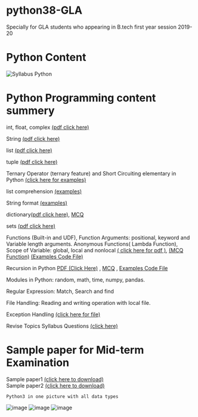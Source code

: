 # python38-GLA
Specially for GLA students who appearing in B.tech first year session 2019-20

# Python Content
![Syllabus Python](https://user-images.githubusercontent.com/15958589/72918043-00a79880-3d6b-11ea-9280-c131964d56dc.png)

# Python Programming content summery

int, float, complex [(pdf click here)](http://amirkhan1092.c1.biz/integer.pdf)

String [(pdf click here)](http://www.amirkhan1092.c1.biz/string.pdf)

list [(pdf click here)](http://www.amirkhan1092.c1.biz/list.pdf)

tuple [(pdf click here)](http://www.amirkhan1092.c1.biz/tuple.pdf) 

Ternary Operator (ternary feature) and Short Circuiting elementary in Python [(click here for examples)](https://github.com/amirkhan1092/python38-GLA/blob/master/short_circuitry.py)

list comprehension [(examples)](https://github.com/amirkhan1092/python38-GLA/blob/master/list_comprehension.py)

String format [(examples)](https://github.com/amirkhan1092/python38-GLA/blob/master/string_format.py)

dictionary[(pdf click here)](http://amirkhan1092.c1.biz/dict.pdf),
[MCQ](https://github.com/amirkhan1092/python38-GLA/blob/master/dictionary_mcq.pdf) 

sets [(pdf click here)](http://amirkhan1092.c1.biz/set.pdf)  


Functions (Built-in and UDF),
Function Arguments: positional,
keyword and Variable length arguments. 
Anonymous Functions( Lambda Function),
Scope of Variable: global, local and nonlocal 
[( click here for pdf )](http://amirkhan1092.c1.biz/function.pdf),
[(MCQ Function)](http://amirkhan1092.c1.biz/function_mcq.pdf)
[(Examples Code File)](https://github.com/amirkhan1092/python38-GLA/blob/master/functions_commonfile.py)


Recursion in Python [PDF (Click Here)](http://amirkhan1092.c1.biz/recursion.pdf) 
, [MCQ](http://amirkhan1092.c1.biz/recursion_mcq.pdf)
, [Examples Code File](https://github.com/amirkhan1092/python38-GLA/blob/master/recursion_file.py)

Modules in Python: 
random, 
math, 
time, 
numpy, 
pandas. 

Regular Expression: Match, Search and find

File Handling: Reading and writing operation with local file.

Exception Handling [(click here for file)](https://github.com/amirkhan1092/python38-GLA/blob/master/exception_handlingExample.py)


Revise Topics Syllabus Questions [(click here)](https://github.com/amirkhan1092/python38-GLA/blob/master/Important_topics_concepts.pdf)

# Sample paper for Mid-term Examination  
Sample paper1 [(click here to download)](http://amirkhan1092.c1.biz/sample-paper1.pdf)           
Sample paper2 [(click here to download)](http://amirkhan1092.c1.biz/sample-paper2.pdf)

```
Python3 in one picture with all data types 
```
    
![image](https://user-images.githubusercontent.com/15958589/72918999-a8719600-3d6c-11ea-8270-7f2362843855.png)
![image](https://user-images.githubusercontent.com/15958589/72919090-da82f800-3d6c-11ea-8dff-836c9bd368ec.png)
![image](https://user-images.githubusercontent.com/15958589/72919151-f6869980-3d6c-11ea-947b-4c6039725476.png)
